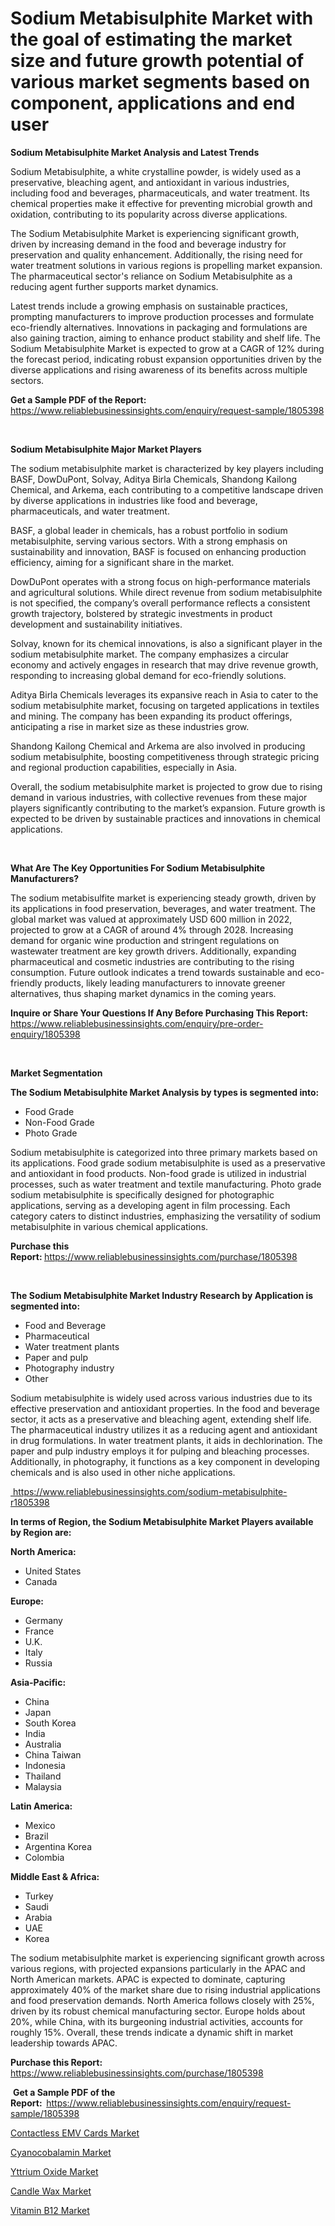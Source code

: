 <p><h1>Sodium Metabisulphite Market with the goal of estimating the market size and future growth potential of various market segments based on component, applications and end user</h1></p><p><strong>Sodium Metabisulphite Market Analysis and Latest Trends</strong></p>
<p><p>Sodium Metabisulphite, a white crystalline powder, is widely used as a preservative, bleaching agent, and antioxidant in various industries, including food and beverages, pharmaceuticals, and water treatment. Its chemical properties make it effective for preventing microbial growth and oxidation, contributing to its popularity across diverse applications.</p><p>The Sodium Metabisulphite Market is experiencing significant growth, driven by increasing demand in the food and beverage industry for preservation and quality enhancement. Additionally, the rising need for water treatment solutions in various regions is propelling market expansion. The pharmaceutical sector's reliance on Sodium Metabisulphite as a reducing agent further supports market dynamics.</p><p>Latest trends include a growing emphasis on sustainable practices, prompting manufacturers to improve production processes and formulate eco-friendly alternatives. Innovations in packaging and formulations are also gaining traction, aiming to enhance product stability and shelf life. The Sodium Metabisulphite Market is expected to grow at a CAGR of 12% during the forecast period, indicating robust expansion opportunities driven by the diverse applications and rising awareness of its benefits across multiple sectors.</p></p>
<p><strong>Get a Sample PDF of the Report:&nbsp;</strong> <a href="https://www.reliablebusinessinsights.com/enquiry/request-sample/1805398?utm_campaign=1873&utm_medium=2&utm_source=Github&utm_content=ia&utm_term=01042025&utm_id=sodium-metabisulphite">https://www.reliablebusinessinsights.com/enquiry/request-sample/1805398</a></p>
<p>&nbsp;</p>
<p><strong>Sodium Metabisulphite Major Market Players</strong></p>
<p><p>The sodium metabisulphite market is characterized by key players including BASF, DowDuPont, Solvay, Aditya Birla Chemicals, Shandong Kailong Chemical, and Arkema, each contributing to a competitive landscape driven by diverse applications in industries like food and beverage, pharmaceuticals, and water treatment.</p><p>BASF, a global leader in chemicals, has a robust portfolio in sodium metabisulphite, serving various sectors. With a strong emphasis on sustainability and innovation, BASF is focused on enhancing production efficiency, aiming for a significant share in the market. </p><p>DowDuPont operates with a strong focus on high-performance materials and agricultural solutions. While direct revenue from sodium metabisulphite is not specified, the company’s overall performance reflects a consistent growth trajectory, bolstered by strategic investments in product development and sustainability initiatives.</p><p>Solvay, known for its chemical innovations, is also a significant player in the sodium metabisulphite market. The company emphasizes a circular economy and actively engages in research that may drive revenue growth, responding to increasing global demand for eco-friendly solutions.</p><p>Aditya Birla Chemicals leverages its expansive reach in Asia to cater to the sodium metabisulphite market, focusing on targeted applications in textiles and mining. The company has been expanding its product offerings, anticipating a rise in market size as these industries grow.</p><p>Shandong Kailong Chemical and Arkema are also involved in producing sodium metabisulphite, boosting competitiveness through strategic pricing and regional production capabilities, especially in Asia.</p><p>Overall, the sodium metabisulphite market is projected to grow due to rising demand in various industries, with collective revenues from these major players significantly contributing to the market’s expansion. Future growth is expected to be driven by sustainable practices and innovations in chemical applications.</p></p>
<p>&nbsp;</p>
<p><strong>What Are The Key Opportunities For Sodium Metabisulphite Manufacturers?</strong></p>
<p><p>The sodium metabisulfite market is experiencing steady growth, driven by its applications in food preservation, beverages, and water treatment. The global market was valued at approximately USD 600 million in 2022, projected to grow at a CAGR of around 4% through 2028. Increasing demand for organic wine production and stringent regulations on wastewater treatment are key growth drivers. Additionally, expanding pharmaceutical and cosmetic industries are contributing to the rising consumption. Future outlook indicates a trend towards sustainable and eco-friendly products, likely leading manufacturers to innovate greener alternatives, thus shaping market dynamics in the coming years.</p></p>
<p><strong>Inquire or Share Your Questions If Any Before Purchasing This Report:</strong> <a href="https://www.reliablebusinessinsights.com/enquiry/pre-order-enquiry/1805398?utm_campaign=1873&utm_medium=2&utm_source=Github&utm_content=ia&utm_term=01042025&utm_id=sodium-metabisulphite">https://www.reliablebusinessinsights.com/enquiry/pre-order-enquiry/1805398</a></p>
<p>&nbsp;</p>
<p><strong>Market Segmentation</strong></p>
<p><strong>The Sodium Metabisulphite Market Analysis by types is segmented into:</strong></p>
<p><ul><li>Food Grade</li><li>Non-Food Grade</li><li>Photo Grade</li></ul></p>
<p><p>Sodium metabisulphite is categorized into three primary markets based on its applications. Food grade sodium metabisulphite is used as a preservative and antioxidant in food products. Non-food grade is utilized in industrial processes, such as water treatment and textile manufacturing. Photo grade sodium metabisulphite is specifically designed for photographic applications, serving as a developing agent in film processing. Each category caters to distinct industries, emphasizing the versatility of sodium metabisulphite in various chemical applications.</p></p>
<p><strong>Purchase this Report:&nbsp;</strong><a href="https://www.reliablebusinessinsights.com/purchase/1805398?utm_campaign=1873&utm_medium=2&utm_source=Github&utm_content=ia&utm_term=01042025&utm_id=sodium-metabisulphite">https://www.reliablebusinessinsights.com/purchase/1805398</a></p>
<p>&nbsp;</p>
<p><strong>The Sodium Metabisulphite Market Industry Research by Application is segmented into:</strong></p>
<p><ul><li>Food and Beverage</li><li>Pharmaceutical</li><li>Water treatment plants</li><li>Paper and pulp</li><li>Photography industry</li><li>Other</li></ul></p>
<p><p>Sodium metabisulphite is widely used across various industries due to its effective preservation and antioxidant properties. In the food and beverage sector, it acts as a preservative and bleaching agent, extending shelf life. The pharmaceutical industry utilizes it as a reducing agent and antioxidant in drug formulations. In water treatment plants, it aids in dechlorination. The paper and pulp industry employs it for pulping and bleaching processes. Additionally, in photography, it functions as a key component in developing chemicals and is also used in other niche applications.</p></p>
<p><a href="https://www.reliablebusinessinsights.com/sodium-metabisulphite-r1805398?utm_campaign=1873&utm_medium=2&utm_source=Github&utm_content=ia&utm_term=01042025&utm_id=sodium-metabisulphite">&nbsp;https://www.reliablebusinessinsights.com/sodium-metabisulphite-r1805398</a></p>
<p><strong>In terms of Region, the Sodium Metabisulphite Market Players available by Region are:</strong></p>
<p>
    <p> <strong> North America: </strong>
        <ul>
            <li>United States</li>
            <li>Canada</li>
        </ul>
        </p> 
    <p> <strong> Europe: </strong>
        <ul>
            <li>Germany</li>
            <li>France</li>
            <li>U.K.</li>
            <li>Italy</li>
            <li>Russia</li>
        </ul>
        </p> 
    <p> <strong> Asia-Pacific: </strong>
        <ul>
            <li>China</li>
            <li>Japan</li>
            <li>South Korea</li>
            <li>India</li>
            <li>Australia</li>
            <li>China Taiwan</li>
            <li>Indonesia</li>
            <li>Thailand</li>
            <li>Malaysia</li>
        </ul>
        </p> 
    <p> <strong> Latin America: </strong>
        <ul>
            <li>Mexico</li>
            <li>Brazil</li>
            <li>Argentina Korea</li>
            <li>Colombia</li>
        </ul>
        </p> 
    <p> <strong> Middle East & Africa: </strong>
        <ul>
            <li>Turkey</li>
            <li>Saudi</li>
            <li>Arabia</li>
            <li>UAE</li>
            <li>Korea</li>
        </ul>
    </p>
    </p>
<p><p>The sodium metabisulphite market is experiencing significant growth across various regions, with projected expansions particularly in the APAC and North American markets. APAC is expected to dominate, capturing approximately 40% of the market share due to rising industrial applications and food preservation demands. North America follows closely with 25%, driven by its robust chemical manufacturing sector. Europe holds about 20%, while China, with its burgeoning industrial activities, accounts for roughly 15%. Overall, these trends indicate a dynamic shift in market leadership towards APAC.</p></p>
<p><strong>Purchase this Report: </strong><a href="https://www.reliablebusinessinsights.com/purchase/1805398?utm_campaign=1873&utm_medium=2&utm_source=Github&utm_content=ia&utm_term=01042025&utm_id=sodium-metabisulphite">https://www.reliablebusinessinsights.com/purchase/1805398</a></p>
<p>&nbsp;<strong>Get a Sample PDF of the Report:&nbsp;&nbsp;</strong><a href="https://www.reliablebusinessinsights.com/enquiry/request-sample/1805398?utm_campaign=1873&utm_medium=2&utm_source=Github&utm_content=ia&utm_term=01042025&utm_id=sodium-metabisulphite">https://www.reliablebusinessinsights.com/enquiry/request-sample/1805398</a></p>
<p><strong></strong></p>
<p><p><a href="https://github.com/roceljiabur/Market-Research-Report-List-1/blob/main/contactless-emv-cards-market.md?utm_campaign=1873&utm_medium=2&utm_source=Github&utm_content=ia&utm_term=01042025&utm_id=sodium-metabisulphite">Contactless EMV Cards Market</a></p><p><a href="https://github.com/achilekirwan/Market-Research-Report-List-1/blob/main/cyanocobalamin-market.md?utm_campaign=1873&utm_medium=2&utm_source=Github&utm_content=ia&utm_term=01042025&utm_id=sodium-metabisulphite">Cyanocobalamin Market</a></p><p><a href="https://github.com/bettysbozer/Market-Research-Report-List-1/blob/main/yttrium-oxide-market.md?utm_campaign=1873&utm_medium=2&utm_source=Github&utm_content=ia&utm_term=01042025&utm_id=sodium-metabisulphite">Yttrium Oxide Market</a></p><p><a href="https://github.com/safurdorthu8/Market-Research-Report-List-1/blob/main/candle-wax-market.md?utm_campaign=1873&utm_medium=2&utm_source=Github&utm_content=ia&utm_term=01042025&utm_id=sodium-metabisulphite">Candle Wax Market</a></p><p><a href="https://github.com/yosenadhler/Market-Research-Report-List-1/blob/main/vitamin-b12-market.md?utm_campaign=1873&utm_medium=2&utm_source=Github&utm_content=ia&utm_term=01042025&utm_id=sodium-metabisulphite">Vitamin B12 Market</a></p></p>